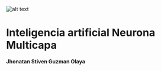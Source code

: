 ![alt text](https://laneurona.com/wp-content/uploads/2019/11/laneurona-crm.png)
# Inteligencia artificial Neurona Multicapa
 **Jhonatan Stiven Guzman Olaya**
